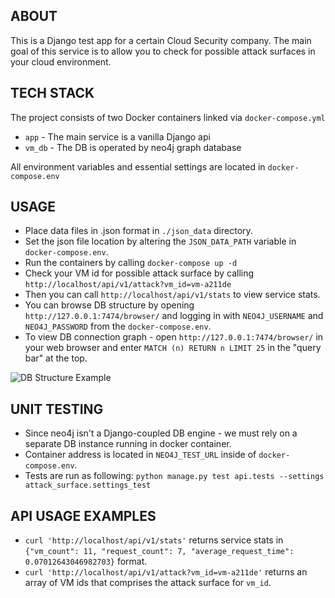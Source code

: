 ## ABOUT ##
This is a Django test app for a certain Cloud Security company.
The main goal of this service is to allow you to check for possible attack surfaces in your cloud environment.

## TECH STACK ##
The project consists of two Docker containers linked via `docker-compose.yml`
* `app` - The main service is a vanilla Django api
* `vm_db` - The DB is operated by neo4j graph database

All environment variables and essential settings are located in `docker-compose.env`

## USAGE ##
* Place data files in .json format in `./json_data` directory.
* Set the json file location by altering the `JSON_DATA_PATH` variable in `docker-compose.env`.
* Run the containers by calling `docker-compose up -d`
* Check your VM id for possible attack surface by calling `http://localhost/api/v1/attack?vm_id=vm-a211de`
* Then you can call `http://localhost/api/v1/stats` to view service stats.
* You can browse DB structure by opening `http://127.0.0.1:7474/browser/` and logging in with `NEO4J_USERNAME` and `NEO4J_PASSWORD` from the `docker-compose.env`.
* To view DB connection graph - open `http://127.0.0.1:7474/browser/` in your web browser and enter `MATCH (n) RETURN n LIMIT 25` in the "query bar" at the top.

![DB Structure Example](../../blob/master/readme_images/db_structure.PNG)

## UNIT TESTING ##
* Since neo4j isn't a Django-coupled DB engine - we must rely on a separate DB instance running in docker container.
* Container address is located in `NEO4J_TEST_URL` inside of `docker-compose.env`.
* Tests are run as following: `python manage.py test api.tests --settings attack_surface.settings_test`

## API USAGE EXAMPLES ##
* `curl 'http://localhost/api/v1/stats'` returns service stats in `{"vm_count": 11, "request_count": 7, "average_request_time": 0.07012643046982703}` format.
* `curl 'http://localhost/api/v1/attack?vm_id=vm-a211de'` returns an array of VM ids that comprises the attack surface for `vm_id`.
